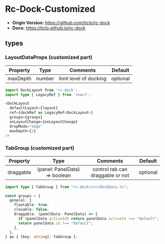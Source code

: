 # Rc-Dock-Customized

- **Origin Version:** https://github.com/ticlo/rc-dock
- **Docs:** https://ticlo.github.io/rc-dock

## types

### LayoutDataProps (customized part)

| Property |  Type  |        Comments        | Default  |
| :------: | :----: | :--------------------: | :------: |
| maxDepth | number | limit level of docking | optional |

```typescript
import DockLayout from 'rc-dock';
import type { LegacyRef } from 'react';

<DockLayout
  defaultLayout={layout}
  ref={dockRef as LegacyRef<DockLayout>}
  groups={groups}
  onLayoutChange={onLayoutChange}
  dropMode="edge"
  maxDepth={2}
/>
```

### TabGroup (customized part)

| Property  |             Type              |             Comments             | Default  |
| :-------: | :---------------------------: | :------------------------------: | :------: |
| draggable | (panel: PanelData) => boolean | control tab can draggable or not | optional |

```typescript
import type { TabGroup } from "rc-dock/src/DockData.ts";

const groups = {
  general: {
    floatable: true,
    closable: false,
    draggable: (panelData: PanelData) => {
      if (panelData.activeId) return panelData.activeId !== "default";
      return panelData.id !== "default";
    },
  },
} as { [key: string]: TabGroup };
```
